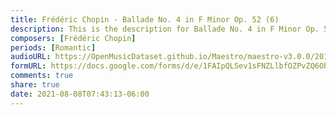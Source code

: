 ```yaml
---
title: Frédéric Chopin - Ballade No. 4 in F Minor Op. 52 (6)
description: This is the description for Ballade No. 4 in F Minor Op. 52 by Frédéric Chopin
composers: [Frédéric Chopin]
periods: [Romantic]
audioURL: https://OpenMusicDataset.github.io/Maestro/maestro-v3.0.0/2017/MIDI-Unprocessed_051_PIANO051_MID--AUDIO-split_07-06-17_Piano-e_3-02_wav--4.midi
formURL: https://docs.google.com/forms/d/e/1FAIpQLSev1sFNZLlbfOZPvZQ6OboTx-8wC98oRhBb0LsZr3oankGtBw/viewform
comments: true
share: true
date: 2021-08-08T07:43:13-06:00
---
```

